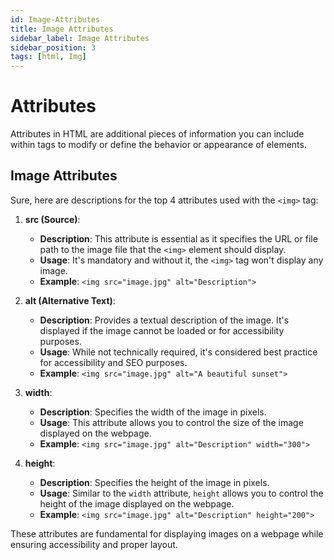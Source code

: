 ```yaml
---
id: Image-Attributes
title: Image Attributes
sidebar_label: Image Attributes
sidebar_position: 3
tags: [html, Img]
---
```


# Attributes 

Attributes in HTML are additional pieces of information you can include within tags to modify or define the behavior or appearance of elements.

## Image Attributes

Sure, here are descriptions for the top 4 attributes used with the `<img>` tag:

1. **src (Source)**:
   - **Description**: This attribute is essential as it specifies the URL or file path to the image file that the `<img>` element should display.
   - **Usage**: It's mandatory and without it, the `<img>` tag won't display any image.
   - **Example**: `<img src="image.jpg" alt="Description">`

2. **alt (Alternative Text)**:
   - **Description**: Provides a textual description of the image. It's displayed if the image cannot be loaded or for accessibility purposes.
   - **Usage**: While not technically required, it's considered best practice for accessibility and SEO purposes.
   - **Example**: `<img src="image.jpg" alt="A beautiful sunset">`

3. **width**:
   - **Description**: Specifies the width of the image in pixels.
   - **Usage**: This attribute allows you to control the size of the image displayed on the webpage.
   - **Example**: `<img src="image.jpg" alt="Description" width="300">`

4. **height**:
   - **Description**: Specifies the height of the image in pixels.
   - **Usage**: Similar to the `width` attribute, `height` allows you to control the height of the image displayed on the webpage.
   - **Example**: `<img src="image.jpg" alt="Description" height="200">`

These attributes are fundamental for displaying images on a webpage while ensuring accessibility and proper layout.